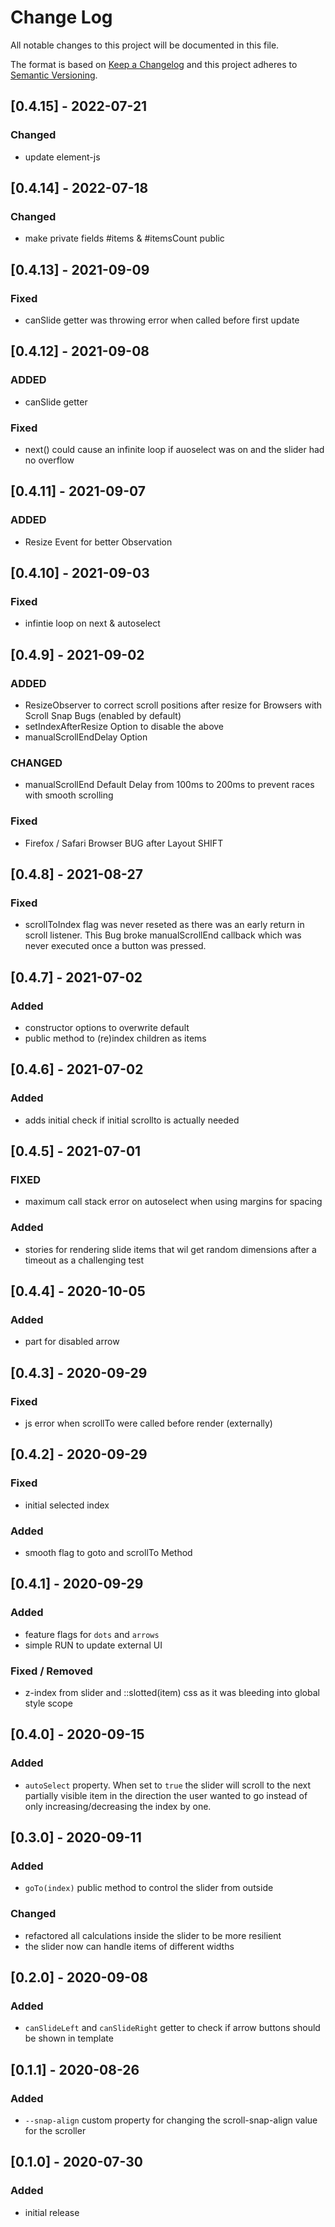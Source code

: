 # Change Log

All notable changes to this project will be documented in this file.

The format is based on [Keep a Changelog](http://keepachangelog.com/) and this project adheres to [Semantic Versioning](http://semver.org/).

<!--
   PRs should document their user-visible changes (if any) in the
   Unreleased section, uncommenting the header as necessary.
-->

<!-- ## Unreleased -->
<!-- ### Added -->
<!-- ### Changed -->
<!-- ### Removed -->
<!-- ### Fixed -->

## [0.4.15] - 2022-07-21

### Changed

-   update element-js

## [0.4.14] - 2022-07-18

### Changed

-   make private fields #items & #itemsCount public

## [0.4.13] - 2021-09-09

### Fixed

-   canSlide getter was throwing error when called before first update

## [0.4.12] - 2021-09-08

### ADDED

-   canSlide getter

### Fixed

-   next() could cause an infinite loop if auoselect was on and the slider had no overflow

## [0.4.11] - 2021-09-07

### ADDED

-   Resize Event for better Observation

## [0.4.10] - 2021-09-03

### Fixed

-   infintie loop on next & autoselect

## [0.4.9] - 2021-09-02

### ADDED

-   ResizeObserver to correct scroll positions after resize for Browsers with Scroll Snap Bugs (enabled by default)
-   setIndexAfterResize Option to disable the above
-   manualScrollEndDelay Option

### CHANGED

-   manualScrollEnd Default Delay from 100ms to 200ms to prevent races with smooth scrolling

### Fixed

-   Firefox / Safari Browser BUG after Layout SHIFT

## [0.4.8] - 2021-08-27

### Fixed

-   scrollToIndex flag was never reseted as there was an early return in scroll listener. This Bug broke manualScrollEnd callback which was never executed once a button was pressed.

## [0.4.7] - 2021-07-02

### Added

-   constructor options to overwrite default
-   public method to (re)index children as items

## [0.4.6] - 2021-07-02

### Added

-   adds initial check if initial scrollto is actually needed

## [0.4.5] - 2021-07-01

### FIXED

-   maximum call stack error on autoselect when using margins for spacing

### Added

-   stories for rendering slide items that wil get random dimensions after a timeout as a challenging test

## [0.4.4] - 2020-10-05

### Added

-   part for disabled arrow

## [0.4.3] - 2020-09-29

### Fixed

-   js error when scrollTo were called before render (externally)

## [0.4.2] - 2020-09-29

### Fixed

-   initial selected index

### Added

-   smooth flag to goto and scrollTo Method

## [0.4.1] - 2020-09-29

### Added

-   feature flags for `dots` and `arrows`
-   simple RUN to update external UI

### Fixed / Removed

-   z-index from slider and ::slotted(item) css as it was bleeding into global style scope

## [0.4.0] - 2020-09-15

### Added

-   `autoSelect` property. When set to `true` the slider will scroll to the next partially visible item in the direction the user wanted to go instead of only increasing/decreasing the index by one.

## [0.3.0] - 2020-09-11

### Added

-   `goTo(index)` public method to control the slider from outside

### Changed

-   refactored all calculations inside the slider to be more resilient
-   the slider now can handle items of different widths

## [0.2.0] - 2020-09-08

### Added

-   `canSlideLeft` and `canSlideRight` getter to check if arrow buttons should be shown in template

## [0.1.1] - 2020-08-26

### Added

-   `--snap-align` custom property for changing the scroll-snap-align value for the scroller

## [0.1.0] - 2020-07-30

### Added

-   initial release
